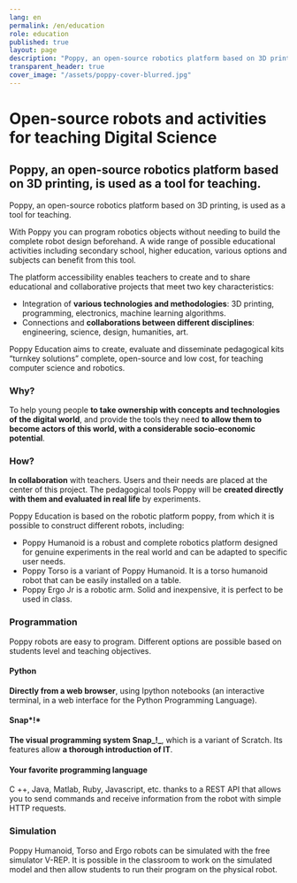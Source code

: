 ```yaml
---
lang: en
permalink: /en/education
role: education
published: true
layout: page
description: "Poppy, an open-source robotics platform based on 3D printing, is used as a tool for teaching"
transparent_header: true
cover_image: "/assets/poppy-cover-blurred.jpg"
---
```


# Open-source robots and activities for teaching Digital Science

## Poppy, an open-source robotics platform based on 3D printing, is used as a tool for teaching.

Poppy, an open-source robotics platform based on 3D printing, is used as a tool for teaching.

With Poppy you can program robotics objects without needing to build the complete robot design beforehand. A wide range of possible educational activities including secondary school, higher education, various options and subjects can benefit from this tool.

The platform accessibility enables teachers to create and to share educational and collaborative projects that meet two key characteristics:

* Integration of **various technologies and methodologies**: 3D printing, programming, electronics, machine learning algorithms.
* Connections and **collaborations between different disciplines**: engineering, science, design, humanities, art.

Poppy Education aims to create, evaluate and disseminate pedagogical kits “turnkey solutions” complete, open-source and low cost, for teaching computer science and robotics.

### Why?

To help young people **to take ownership with concepts and technologies of the digital world**, and provide the tools they need **to allow them to become actors of this world, with a considerable socio-economic potential**.

### How?

**In collaboration** with teachers. Users and their needs are placed at the center of this project. The pedagogical tools Poppy will be **created directly with them and evaluated in real life** by experiments.

Poppy Education is based on the robotic platform poppy, from which it is possible to construct different robots, including:

* Poppy Humanoid is a robust and complete robotics platform designed for genuine experiments in the real world and can be adapted to specific user needs.
* Poppy Torso is a variant of Poppy Humanoid. It is a torso humanoid robot that can be easily installed on a table.
* Poppy Ergo Jr is a robotic arm. Solid and inexpensive, it is perfect to be used in class.

### Programmation

Poppy robots are easy to program. Different options are possible based on students level and teaching objectives.

#### Python

**Directly from a web browser**, using Ipython notebooks (an interactive terminal, in a web interface for the Python Programming Language).

#### Snap*!*

**The visual programming system Snap_!_**, which is a variant of Scratch. Its features allow **a thorough introduction of IT**.

#### Your favorite programming language

C ++, Java, Matlab, Ruby, Javascript, etc. thanks to a REST API that allows you to send commands and receive information from the robot with simple HTTP requests.

### Simulation

Poppy Humanoid, Torso and Ergo robots can be simulated with the free simulator V-REP. It is possible in the classroom to work on the simulated model and then allow students to run their program on the physical robot.
